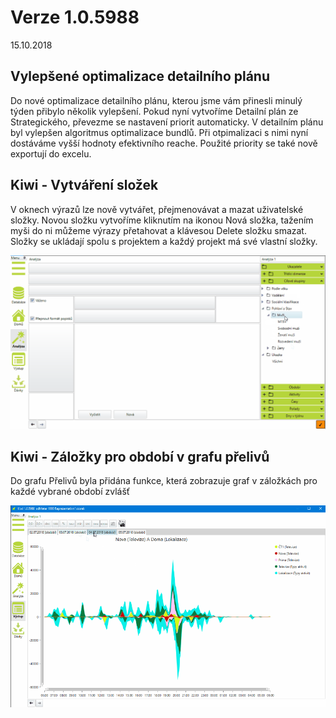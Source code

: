 ﻿# Verze 1.0.5988
15.10.2018

## Vylepšené optimalizace detailního plánu
Do nové optimalizace detailního plánu, kterou jsme vám přinesli minulý týden přibylo několik vylepšení.
Pokud nyní vytvoříme Detailní plán ze Strategického, převezme se nastavení priorit automaticky. 
V detailním plánu byl vylepšen algoritmus optimalizace bundlů. Při otpimalizaci s nimi nyní dostáváme vyšší 
hodnoty efektivního reache. Použité priority se také nově exportují do excelu. 

## Kiwi - Vytváření složek
V oknech výrazů lze nově vytvářet, přejmenovávat a mazat uživatelské složky. Novou složku vytvoříme 
kliknutím na ikonou Nová složka, tažením myši do ni můžeme výrazy přetahovat a klávesou Delete složku 
smazat. Složky se ukládají spolu s projektem a každý projekt má své vlastní složky.

![Slozky v kiwi](../data/slozky.png "Složky v kiwi")

## Kiwi - Záložky pro období v grafu přelivů
Do grafu Přelivů byla přidána funkce, která zobrazuje graf v záložkách pro každé vybrané období zvlášť

![Prelivy v zalozkach](../data/prelivy_zalozky.png "Přelivy v záložkách")

